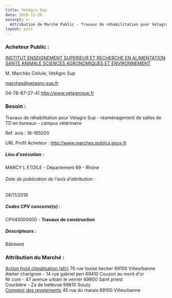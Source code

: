 ```yaml
---
title: VetAgro Sup
date: 2018-11-26
excerpt: >-
  Attribution de Marché Public - Travaux de réhabilitation pour Vetagro Sup - réaménagement de salles de TD en bureaux - campus vétérinaire
layout: post
---
```


### Acheteur Public : 
<a href="/acheteur-32/siren-130008584"> INSTITUT ENSEIGNEMENT SUPERIEUR ET RECHERCHE EN ALIMENTATION SANTE ANIMALE SCIENCES AGRONOMIQUES ET ENVIRONNEMENT</a><br/>

M. Marchés Cellule, VetAgro Sup

marches@vetagro-sup.fr

04-78-87-27-41
http://www.vetagrosup.fr
### Besoin :

Travaux de réhabilitation pour Vetagro Sup - réaménagement de salles de TD en bureaux - campus vétérinaire

Ref. avis : 18-165020

URL Profil Acheteur : http://www.marches.publics.gouv.fr

##### Lieu d'exécution :

MARCY L ETOILE - Département 69 - Rhône

###### Date de publication de l'avis d'attribution : 
26/11/2018

##### Codes CPV concerné(s) :
CPV45000000 - **Travaux de construction** <br/>

##### Descripteurs :
Bâtiment <br/>

### Attribution du Marché :
<a href="/entreprise-259/siren-411195431"> Action froid climatisation (afc)</a>    76 rue louise becker 69100 Villeurbanne <br/>
Atelier charignon - 14 rue gabriel peri 69410 Couzon au mont d'or <br/>
Nr com - 47 avenue urbain le verrier 69800 Saint priest <br/>
Courbière - Za de bellevue 69610 Souzy <br/>
<a href="/entreprise-272/siren-972502355"> Comptoir des revetements</a>    45 rue du marais 69100 Villeurbanne <br/>

